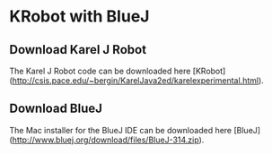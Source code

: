 # KRobot with BlueJ
## Download Karel J Robot
The Karel J Robot code can be downloaded here [KRobot] (http://csis.pace.edu/~bergin/KarelJava2ed/karelexperimental.html).
## Download BlueJ
The Mac installer for the BlueJ IDE can be downloaded here [BlueJ] (http://www.bluej.org/download/files/BlueJ-314.zip).